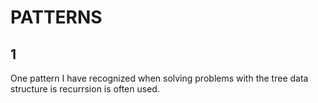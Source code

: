 # PATTERNS

## 1

One pattern I have recognized when solving problems with the tree data structure is recurrsion is often used.
